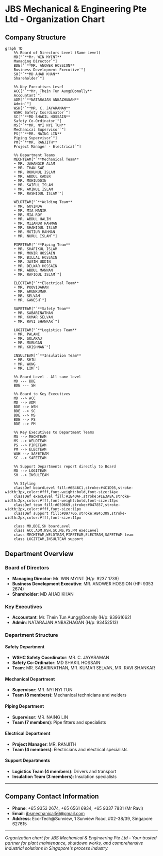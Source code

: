# JBS Mechanical & Engineering Pte Ltd - Organization Chart

## Company Structure

```mermaid
graph TD
    %% Board of Directors Level (Same Level)
    MD["`**Mr. WIN MYINT**
    Managing Director`"]
    BDE["`**MR. ANOWER HOSSION**
    Business Development Executive`"]
    SH["`**MD AHAD KHAN**
    Shareholder`"]
    
    %% Key Executives Level
    ACC["`**Mr. Thein Tun Aung@Donally**
    Accountant`"]
    ADM["`**NATARAJAN ANBAZHAGAN** 
    Admin`"]
    WSH["`**MR. C. JAYARAMAN**
    WSHC Safety Coordinator`"]
    SC["`**MD SHAKIL HOSSAIN**
    Safety Co-Ordinator`"]
    MS["`**MR. NYI NYI TUN**
    Mechanical Supervisor`"]
    PS["`**MR. NAING LIN**
    Piping Supervisor`"]
    PM["`**MR. RANJITH**
    Project Manager - Electrical`"]
    
    %% Department Teams
    MECHTEAM["`**Mechanical Team**
    • MR. JAHANGIR ALAM
    • MR. THAN SWE
    • MR. ROKUNUL ISLAM
    • MR. ABDUL KADER
    • MR. MOHIUDDIN
    • MR. SAIFUL ISLAM
    • MR. AMINUL ISLAM
    • MR. RASHIDUL ISLAM`"]
    
    WELDTEAM["`**Welding Team**
    • MR. GOVINDA
    • MR. MIA MANIR
    • MR. MIA ROY
    • MR. ABDUL HALIM
    • MR. MIZANUR RAHMAN
    • MR. SHAHIDUL ISLAM
    • MR. MOTIUR RAHMAN
    • MR. NURUL ISLAM`"]
    
    PIPETEAM["`**Piping Team**
    • MR. SHAFIKUL ISLAM
    • MR. MONIR HOSSAIN
    • MR. BILLAL HOSSAIN
    • MR. JASIM UDDIN
    • MR. DELWAR HOSSAIN
    • MR. ABDUL MANNAN
    • MR. RAFIQUL ISLAM`"]
    
    ELECTEAM["`**Electrical Team**
    • MR. POOVIDARAN
    • MR. ARUNKUMAR
    • MR. SELVAM
    • MR. GANESH`"]
    
    SAFETEAM["`**Safety Team**
    • MR. SABARINATHAN
    • MR. KUMAR SELVAN
    • MR. RAVI SHANKAR`"]
    
    LOGITEAM["`**Logistics Team**
    • MR. PALANI
    • MR. SOLARAJ
    • MR. MURUGAN
    • MR. KRISHNAN`"]
    
    INSULTEAM["`**Insulation Team**
    • MR. SHIU
    • MR. WONG
    • MR. LIM`"]
    
    %% Board Level - All same level
    MD --- BDE
    BDE --- SH
    
    %% Board to Key Executives
    MD --> ACC
    MD --> ADM
    BDE --> WSH
    BDE --> SC
    BDE --> MS
    BDE --> PS
    BDE --> PM
    
    %% Key Executives to Department Teams
    MS --> MECHTEAM
    MS --> WELDTEAM
    PS --> PIPETEAM
    PM --> ELECTEAM
    WSH --> SAFETEAM
    SC --> SAFETEAM
    
    %% Support Departments report directly to Board
    MD --> LOGITEAM
    SH --> INSULTEAM
    
    %% Styling
    classDef boardLevel fill:#6B46C1,stroke:#4C1D95,stroke-width:3px,color:#fff,font-weight:bold,font-size:14px
    classDef execLevel fill:#1E40AF,stroke:#1E3A8A,stroke-width:2px,color:#fff,font-weight:bold,font-size:13px
    classDef team fill:#059669,stroke:#047857,stroke-width:2px,color:#fff,font-size:11px
    classDef support fill:#D97706,stroke:#B45309,stroke-width:2px,color:#fff,font-size:11px
    
    class MD,BDE,SH boardLevel
    class ACC,ADM,WSH,SC,MS,PS,PM execLevel
    class MECHTEAM,WELDTEAM,PIPETEAM,ELECTEAM,SAFETEAM team
    class LOGITEAM,INSULTEAM support
```

## Department Overview

### **Board of Directors**
- **Managing Director**: Mr. WIN MYINT (H/p: 9237 1739)
- **Business Development Executive**: MR. ANOWER HOSSION (HP: 9353 2674)
- **Shareholder**: MD AHAD KHAN

### **Key Executives**
- **Accountant**: Mr. Thein Tun Aung@Donally (H/p: 93961662)
- **Admin**: NATARAJAN ANBAZHAGAN (H/p: 93452513)

### **Department Structure**

#### **Safety Department**
- **WSHC Safety Coordinator**: MR. C. JAYARAMAN
- **Safety Co-Ordinator**: MD SHAKIL HOSSAIN
- **Team**: MR. SABARINATHAN, MR. KUMAR SELVAN, MR. RAVI SHANKAR

#### **Mechanical Department**
- **Supervisor**: MR. NYI NYI TUN
- **Team (8 members)**: Mechanical technicians and welders

#### **Piping Department**
- **Supervisor**: MR. NAING LIN
- **Team (7 members)**: Pipe fitters and specialists

#### **Electrical Department**
- **Project Manager**: MR. RANJITH
- **Team (4 members)**: Electricians and electrical specialists

#### **Support Departments**
- **Logistics Team (4 members)**: Drivers and transport
- **Insulation Team (3 members)**: Insulation specialists

---

## Company Contact Information
- **Phone**: +65 9353 2674, +65 6561 6934, +65 9337 7831 (Mr Ravi)
- **Email**: jbsmechanical56@gmail.com
- **Address**: Eco-Tech@Sunview, 1 Sunview Road, #02-38/39, Singapore 627615

---

*Organization chart for JBS Mechanical & Engineering Pte Ltd - Your trusted partner for plant maintenance, shutdown works, and comprehensive industrial solutions in Singapore's process industry.*
